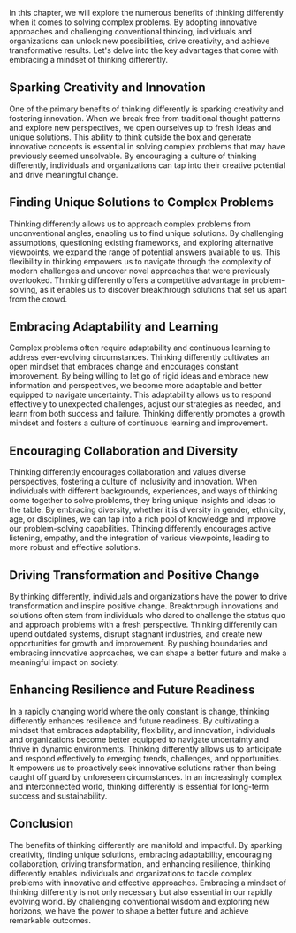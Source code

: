 
In this chapter, we will explore the numerous benefits of thinking differently when it comes to solving complex problems. By adopting innovative approaches and challenging conventional thinking, individuals and organizations can unlock new possibilities, drive creativity, and achieve transformative results. Let's delve into the key advantages that come with embracing a mindset of thinking differently.

## Sparking Creativity and Innovation

One of the primary benefits of thinking differently is sparking creativity and fostering innovation. When we break free from traditional thought patterns and explore new perspectives, we open ourselves up to fresh ideas and unique solutions. This ability to think outside the box and generate innovative concepts is essential in solving complex problems that may have previously seemed unsolvable. By encouraging a culture of thinking differently, individuals and organizations can tap into their creative potential and drive meaningful change.

## Finding Unique Solutions to Complex Problems

Thinking differently allows us to approach complex problems from unconventional angles, enabling us to find unique solutions. By challenging assumptions, questioning existing frameworks, and exploring alternative viewpoints, we expand the range of potential answers available to us. This flexibility in thinking empowers us to navigate through the complexity of modern challenges and uncover novel approaches that were previously overlooked. Thinking differently offers a competitive advantage in problem-solving, as it enables us to discover breakthrough solutions that set us apart from the crowd.

## Embracing Adaptability and Learning

Complex problems often require adaptability and continuous learning to address ever-evolving circumstances. Thinking differently cultivates an open mindset that embraces change and encourages constant improvement. By being willing to let go of rigid ideas and embrace new information and perspectives, we become more adaptable and better equipped to navigate uncertainty. This adaptability allows us to respond effectively to unexpected challenges, adjust our strategies as needed, and learn from both success and failure. Thinking differently promotes a growth mindset and fosters a culture of continuous learning and improvement.

## Encouraging Collaboration and Diversity

Thinking differently encourages collaboration and values diverse perspectives, fostering a culture of inclusivity and innovation. When individuals with different backgrounds, experiences, and ways of thinking come together to solve problems, they bring unique insights and ideas to the table. By embracing diversity, whether it is diversity in gender, ethnicity, age, or disciplines, we can tap into a rich pool of knowledge and improve our problem-solving capabilities. Thinking differently encourages active listening, empathy, and the integration of various viewpoints, leading to more robust and effective solutions.

## Driving Transformation and Positive Change

By thinking differently, individuals and organizations have the power to drive transformation and inspire positive change. Breakthrough innovations and solutions often stem from individuals who dared to challenge the status quo and approach problems with a fresh perspective. Thinking differently can upend outdated systems, disrupt stagnant industries, and create new opportunities for growth and improvement. By pushing boundaries and embracing innovative approaches, we can shape a better future and make a meaningful impact on society.

## Enhancing Resilience and Future Readiness

In a rapidly changing world where the only constant is change, thinking differently enhances resilience and future readiness. By cultivating a mindset that embraces adaptability, flexibility, and innovation, individuals and organizations become better equipped to navigate uncertainty and thrive in dynamic environments. Thinking differently allows us to anticipate and respond effectively to emerging trends, challenges, and opportunities. It empowers us to proactively seek innovative solutions rather than being caught off guard by unforeseen circumstances. In an increasingly complex and interconnected world, thinking differently is essential for long-term success and sustainability.

## Conclusion

The benefits of thinking differently are manifold and impactful. By sparking creativity, finding unique solutions, embracing adaptability, encouraging collaboration, driving transformation, and enhancing resilience, thinking differently enables individuals and organizations to tackle complex problems with innovative and effective approaches. Embracing a mindset of thinking differently is not only necessary but also essential in our rapidly evolving world. By challenging conventional wisdom and exploring new horizons, we have the power to shape a better future and achieve remarkable outcomes.
